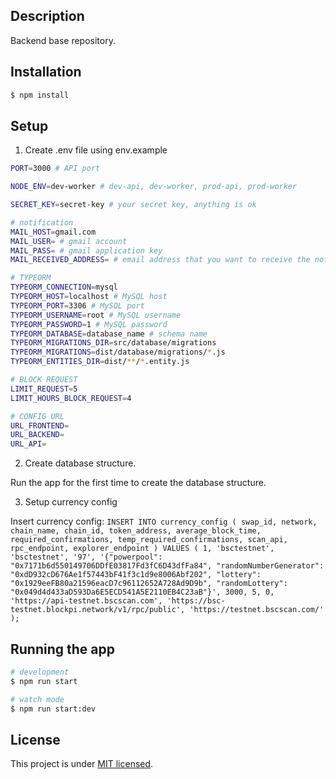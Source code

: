 ## Description

Backend base repository.

## Installation

```bash
$ npm install
```

## Setup
1. Create .env file using env.example

```bash
PORT=3000 # API port

NODE_ENV=dev-worker # dev-api, dev-worker, prod-api, prod-worker

SECRET_KEY=secret-key # your secret key, anything is ok

# notification
MAIL_HOST=gmail.com
MAIL_USER= # gmail account
MAIL_PASS= # gmail application key
MAIL_RECEIVED_ADDRESS= # email address that you want to receive the notification

# TYPEORM
TYPEORM_CONNECTION=mysql
TYPEORM_HOST=localhost # MySQL host
TYPEORM_PORT=3306 # MySQL port
TYPEORM_USERNAME=root # MySQL username
TYPEORM_PASSWORD=1 # MySQL password
TYPEORM_DATABASE=database_name # schema name
TYPEORM_MIGRATIONS_DIR=src/database/migrations
TYPEORM_MIGRATIONS=dist/database/migrations/*.js
TYPEORM_ENTITIES_DIR=dist/**/*.entity.js

# BLOCK REQUEST
LIMIT_REQUEST=5
LIMIT_HOURS_BLOCK_REQUEST=4

# CONFIG URL
URL_FRONTEND=
URL_BACKEND=
URL_API=
```

2. Create database structure.

Run the app for the first time to create the database structure.

3. Setup currency config

Insert currency config: `INSERT INTO currency_config (
    swap_id,
    network,
    chain_name,
    chain_id,
    token_address,
    average_block_time,
    required_confirmations,
    temp_required_confirmations,
    scan_api,
    rpc_endpoint,
    explorer_endpoint
) VALUES (
    1,
    'bsctestnet',
    'bsctestnet',
    '97',
    '{"powerpool": "0x7171b6d550149706DDfE03817Fd3fC6D43dfFa84", "randomNumberGenerator": "0xdD932cD676Ae1f57443bF41f3c1d9e8006Abf202", "lottery": "0x1929eeFB80a21596eacD7c96112652A728Ad9D9b", "randomLottery": "0x049d4d433aD593Da6E5ECD541A5E2110EB4C23aB"}',
    3000,
    5,
    0,
    'https://api-testnet.bscscan.com',
    'https://bsc-testnet.blockpi.network/v1/rpc/public',
    'https://testnet.bscscan.com/'
);
`

## Running the app

```bash
# development
$ npm run start

# watch mode
$ npm run start:dev
```

## License

This project is under [MIT licensed](LICENSE).

